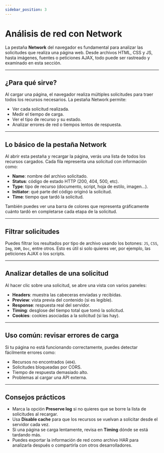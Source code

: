 ```yaml
---
sidebar_position: 3
---
```


# Análisis de red con Network

La pestaña **Network** del navegador es fundamental para analizar las solicitudes que realiza una página web. Desde archivos HTML, CSS y JS, hasta imágenes, fuentes o peticiones AJAX, todo puede ser rastreado y examinado en esta sección.

---

## ¿Para qué sirve?

Al cargar una página, el navegador realiza múltiples solicitudes para traer todos los recursos necesarios. La pestaña Network permite:

- Ver cada solicitud realizada.
- Medir el tiempo de carga.
- Ver el tipo de recurso y su estado.
- Analizar errores de red o tiempos lentos de respuesta.

---

## Lo básico de la pestaña Network

Al abrir esta pestaña y recargar la página, verás una lista de todos los recursos cargados. Cada fila representa una solicitud con información como:

- **Name**: nombre del archivo solicitado.
- **Status**: código de estado HTTP (200, 404, 500, etc).
- **Type**: tipo de recurso (documento, script, hoja de estilo, imagen...).
- **Initiator**: qué parte del código originó la solicitud.
- **Time**: tiempo que tardó la solicitud.

También puedes ver una barra de colores que representa gráficamente cuánto tardó en completarse cada etapa de la solicitud.

---

## Filtrar solicitudes

Puedes filtrar los resultados por tipo de archivo usando los botones: `JS`, `CSS`, `Img`, `XHR`, `Doc`, entre otros. Esto es útil si solo quieres ver, por ejemplo, las peticiones AJAX o los scripts.

---

## Analizar detalles de una solicitud

Al hacer clic sobre una solicitud, se abre una vista con varios paneles:

- **Headers**: muestra las cabeceras enviadas y recibidas.
- **Preview**: vista previa del contenido (si es legible).
- **Response**: respuesta real del servidor.
- **Timing**: desglose del tiempo total que tomó la solicitud.
- **Cookies**: cookies asociadas a la solicitud (si las hay).

---

## Uso común: revisar errores de carga

Si tu página no está funcionando correctamente, puedes detectar fácilmente errores como:

- Recursos no encontrados (`404`).
- Solicitudes bloqueadas por CORS.
- Tiempo de respuesta demasiado alto.
- Problemas al cargar una API externa.

---

## Consejos prácticos

- Marca la opción **Preserve log** si no quieres que se borre la lista de solicitudes al recargar.
- Usa **Disable cache** para que los recursos se vuelvan a solicitar desde el servidor cada vez.
- Si una página se carga lentamente, revisa en **Timing** dónde se está tardando más.
- Puedes exportar la información de red como archivo HAR para analizarla después o compartirla con otros desarrolladores.

